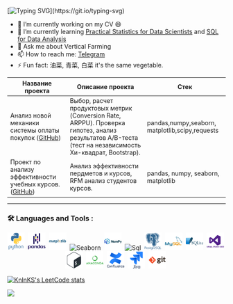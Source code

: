 [![Typing SVG](https://readme-typing-svg.herokuapp.com?font=Fira+Code&size=26&duration=4100&pause=400&center=true&vCenter=true&multiline=true&random=false&width=435&height=80&lines=%F0%9D%97%9B%F0%9D%97%B6%2C+%F0%9D%97%BA%F0%9D%98%86+%F0%9D%97%BB%F0%9D%97%AE%F0%9D%97%BA%F0%9D%97%B2+%F0%9D%97%B6%F0%9D%98%80+%F0%9D%97%97%F0%9D%97%BA%F0%9D%97%B6%F0%9D%98%81%F0%9D%97%BF%F0%9D%98%86!;%F0%9D%97%9F%F0%9D%97%B2%F0%9D%98%81'%F0%9D%98%80+%F0%9D%97%B2%F0%9D%98%85%F0%9D%97%BD%F0%9D%97%B9%F0%9D%97%BC%F0%9D%97%BF%F0%9D%97%B2%2C+%F0%9D%97%B9%F0%9D%97%B2%F0%9D%98%81'%F0%9D%98%80+%F0%9D%97%BF%F0%9D%97%BC%F0%9D%97%B0%F0%9D%97%B8!)](https://git.io/typing-svg)


<!--
**anokhinde/anokhinde** is a ✨ _special_ ✨ repository because its `README.md` (this file) appears on your GitHub profile.

Here are some ideas to get you started:
-->
- 🔭 I’m currently working on my CV 😄
- 🌱 I’m currently learning [Practical Statistics for Data Scientists](https://github.com/anokhinde/practical-statistics-for-data-scientists) and [SQL for Data Analysis](https://github.com/cathytanimura/sql_book)
- 💬 Ask me about Vertical Farming
- 📫 How to reach me: [Telegram](https://t.me/anokhinde)
- ⚡ Fun fact: 油菜, 青菜, 白菜 it's the same vegetable.


|Название проекта| Описание проекта| Стек|
|----------------|-----------------|-----|
|Анализ новой механики системы оплаты покупок ([GitHub](https://github.com/anokhinde/ab_new_mechanics))|Выбор, расчет продуктовых метрик (Conversion Rate, ARPPU). Проверка гипотез, анализ результатов А/B-теста (тест на независимость Хи-квадрат, Bootstrap).|pandas,numpy,seaborn, matplotlib,scipy,requests|
|Проект по анализу эффективности учебных курсов.([GitHub](https://github.com/anokhinde/e_learning))|Анализ эффективности пердметов и курсов, RFM анализ студентов курсов.|pandas, numpy, seaborn, matplotlib|
<!--
|([GitHub]())|-----------------|-----|
-->

<hr>

### :hammer_and_wrench: Languages and Tools :
<div style="text-align: center;">
  <img src="https://github.com/devicons/devicon/blob/6910f0503efdd315c8f9b858234310c06e04d9c0/icons/python/python-original-wordmark.svg" title="Python" alt="Python" width="40" height="40"/>&nbsp;
  <img src="https://github.com/devicons/devicon/blob/6910f0503efdd315c8f9b858234310c06e04d9c0/icons/pandas/pandas-original-wordmark.svg" title="Pandas"  alt="Pandas" width="40" height="40"/>&nbsp;
  <img src="https://github.com/devicons/devicon/blob/6910f0503efdd315c8f9b858234310c06e04d9c0/icons/matplotlib/matplotlib-original-wordmark.svg" title="Matplotlib"  alt="Matplotlib" width="40" height="40"/>&nbsp;
  <img src="https://raw.githubusercontent.com/mwaskom/seaborn/master/doc/_static/logo-wide-lightbg.svg" title="Seaborn"  alt="Seaborn" width="40" height="40"/>&nbsp;
  <img src="https://github.com/devicons/devicon/blob/6910f0503efdd315c8f9b858234310c06e04d9c0/icons/numpy/numpy-original-wordmark.svg" title="Numpy"  alt="Numpy" width="40" height="40"/>&nbsp;
  <img src="https://camo.githubusercontent.com/0aa61db30e0edb611f87f7b4a6d2e8dd7fe547247736dd5c7127d226bad4fcc1/68747470733a2f2f63646e2d69636f6e732d706e672e666c617469636f6e2e636f6d2f3531322f353438362f353438363432362e706e67" title="Sql"  alt="Sql" width="40" height="40"/>&nbsp;
  <img src="https://github.com/devicons/devicon/blob/6910f0503efdd315c8f9b858234310c06e04d9c0/icons/postgresql/postgresql-plain-wordmark.svg" title="Postgresql"  alt="Postgresql" width="40" height="40"/>&nbsp;
  <img src="https://github.com/devicons/devicon/blob/master/icons/mysql/mysql-original-wordmark.svg" title="MySQL"  alt="MySQL" width="40" height="40"/>&nbsp;
  <img src="https://github.com/devicons/devicon/blob/6910f0503efdd315c8f9b858234310c06e04d9c0/icons/sqlite/sqlite-original-wordmark.svg" title="Sqlite"  alt="Sqlite" width="40" height="40"/>&nbsp;
  <img src="https://github.com/devicons/devicon/blob/6910f0503efdd315c8f9b858234310c06e04d9c0/icons/visualstudio/visualstudio-plain-wordmark.svg" title="Visualstudio" **alt="Visualstudio" width="40" height="40"/>&nbsp; 
  <img src="https://github.com/devicons/devicon/blob/6910f0503efdd315c8f9b858234310c06e04d9c0/icons/bash/bash-original.svg" title="Bash" **alt="Bash" width="40" height="40"/>&nbsp;
  <img src="https://github.com/devicons/devicon/blob/6910f0503efdd315c8f9b858234310c06e04d9c0/icons/anaconda/anaconda-original-wordmark.svg" title="Anaconda" **alt="Anaconda" width="40" height="40"/>&nbsp;
  <img src="https://github.com/devicons/devicon/blob/6910f0503efdd315c8f9b858234310c06e04d9c0/icons/confluence/confluence-original-wordmark.svg" title="Confluence" **alt="Confluence" width="40" height="40"/>&nbsp;
  <img src="https://github.com/devicons/devicon/blob/6910f0503efdd315c8f9b858234310c06e04d9c0/icons/jira/jira-original-wordmark.svg" title="Jira" **alt="Jira" width="40" height="40"/>&nbsp;
  <img src="https://github.com/devicons/devicon/blob/master/icons/git/git-original-wordmark.svg" title="Git" **alt="Git" width="40" height="40"/>&nbsp;
</div>


[![KnlnKS's LeetCode stats](https://leetcode-stats-six.vercel.app/api?username=anokhinde&theme=dark)](https://github.com/KnlnKS/leetcode-stats)

<!--
![](https://github-profile-summary-cards.vercel.app/api/cards/profile-details?username=anokhinde&theme=solarized_dark)
![](https://github-profile-summary-cards.vercel.app/api/cards/most-commit-language?username=anokhinde&theme=solarized_dark)
![](https://github-profile-summary-cards.vercel.app/api/cards/repos-per-language?username=anokhinde&theme=solarized_dark)
![](https://github-profile-summary-cards.vercel.app/api/cards/stats?username=anokhinde&theme=solarized_dark)
![](https://github-profile-summary-cards.vercel.app/api/cards/productive-time?username=anokhinde&theme=solarized_dark)
-->

![](https://komarev.com/ghpvc/?username=anokhinde)
